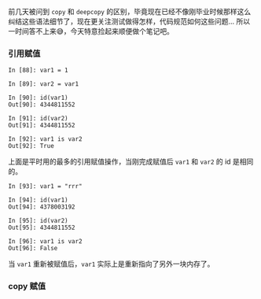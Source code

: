 前几天被问到 `copy` 和 `deepcopy` 的区别，毕竟现在已经不像刚毕业时候那样这么纠结这些语法细节了，现在更关注测试做得怎样，代码规范如何这些问题... 所以一时间答不上来😅，今天特意捡起来顺便做个笔记吧。

### 引用赋值

```
In [88]: var1 = 1

In [89]: var2 = var1

In [90]: id(var1)
Out[90]: 4344811552

In [91]: id(var2)
Out[91]: 4344811552

In [92]: var1 is var2
Out[92]: True
```

上面是平时用的最多的引用赋值操作，当刚完成赋值后 `var1` 和 `var2` 的 id 是相同的。

```
In [93]: var1 = "rrr"

In [94]: id(var1)
Out[94]: 4378003192

In [95]: id(var2)
Out[95]: 4344811552

In [96]: var1 is var2
Out[96]: False
```

当 `var1` 重新被赋值后，`var1` 实际上是重新指向了另外一块内存了。

### copy 赋值













